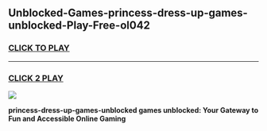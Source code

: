 
## Unblocked-Games-princess-dress-up-games-unblocked-Play-Free-ol042
<h3>
<a href="https://premium76.site?title=princess-dress-up-games-unblocked&ref=09A">CLICK TO PLAY</a></h3>
<hr>

<h3>
<a href="https://premium76.site?title=princess-dress-up-games-unblocked&ref=09A">CLICK 2 PLAY</a>
  
</h3>

<a href="https://premium76.site?title=princess-dress-up-games-unblocked&ref=09A"><img src="https://clearcache.store/games.png"></a>


**princess-dress-up-games-unblocked games unblocked: Your Gateway to Fun and Accessible Online Gaming**
